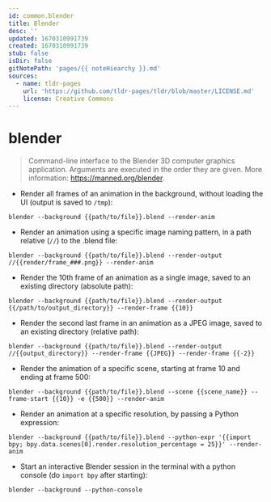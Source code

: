 ```yaml
---
id: common.blender
title: Blender
desc: ''
updated: 1670310991739
created: 1670310991739
stub: false
isDir: false
gitNotePath: 'pages/{{ noteHiearchy }}.md'
sources:
  - name: tldr-pages
    url: 'https://github.com/tldr-pages/tldr/blob/master/LICENSE.md'
    license: Creative Commons
---
```

# blender

> Command-line interface to the Blender 3D computer graphics application.
> Arguments are executed in the order they are given.
> More information: <https://manned.org/blender>.

- Render all frames of an animation in the background, without loading the UI (output is saved to `/tmp`):

`blender --background {{path/to/file}}.blend --render-anim`

- Render an animation using a specific image naming pattern, in a path relative (`//`) to the .blend file:

`blender --background {{path/to/file}}.blend --render-output //{{render/frame_###.png}} --render-anim`

- Render the 10th frame of an animation as a single image, saved to an existing directory (absolute path):

`blender --background {{path/to/file}}.blend --render-output {{/path/to/output_directory}} --render-frame {{10}}`

- Render the second last frame in an animation as a JPEG image, saved to an existing directory (relative path):

`blender --background {{path/to/file}}.blend --render-output //{{output_directory}} --render-frame {{JPEG}} --render-frame {{-2}}`

- Render the animation of a specific scene, starting at frame 10 and ending at frame 500:

`blender --background {{path/to/file}}.blend --scene {{scene_name}} --frame-start {{10}} -e {{500}} --render-anim`

- Render an animation at a specific resolution, by passing a Python expression:

`blender --background {{path/to/file}}.blend --python-expr '{{import bpy; bpy.data.scenes[0].render.resolution_percentage = 25}}' --render-anim`

- Start an interactive Blender session in the terminal with a python console (do `import bpy` after starting):

`blender --background --python-console`

